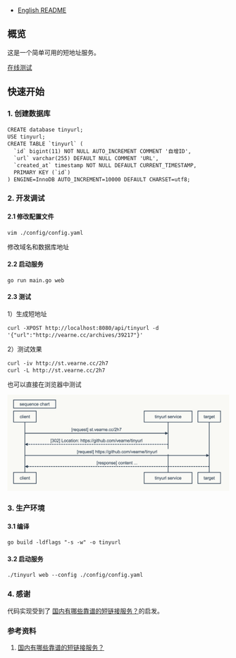 * [English README](https://github.com/vearne/tinyurl/blob/master/README.md)
## 概览
这是一个简单可用的短地址服务。 

[在线测试](http://tool.vearne.cc/#/tinyurl)

## 快速开始
### 1. 创建数据库
```
CREATE database tinyurl;
USE tinyurl;
CREATE TABLE `tinyurl` (
  `id` bigint(11) NOT NULL AUTO_INCREMENT COMMENT '自增ID',
  `url` varchar(255) DEFAULT NULL COMMENT 'URL',
  `created_at` timestamp NOT NULL DEFAULT CURRENT_TIMESTAMP,
  PRIMARY KEY (`id`)
) ENGINE=InnoDB AUTO_INCREMENT=10000 DEFAULT CHARSET=utf8;
```
### 2. 开发调试

#### 2.1 修改配置文件
```
vim ./config/config.yaml
```
修改域名和数据库地址

#### 2.2 启动服务
```
go run main.go web
```

#### 2.3 测试
1）生成短地址
```
curl -XPOST http://localhost:8080/api/tinyurl -d '{"url":"http://vearne.cc/archives/39217"}'
```
2）测试效果
```
curl -iv http://st.vearne.cc/2h7
curl -L http://st.vearne.cc/2h7
```
也可以直接在浏览器中测试

![seq chart](https://raw.githubusercontent.com/vearne/tinyurl/master/seq.png)

### 3. 生产环境
#### 3.1 编译
```
go build -ldflags "-s -w" -o tinyurl
```
#### 3.2 启动服务
```
./tinyurl web --config ./config/config.yaml
```

### 4. 感谢
代码实现受到了 [国内有哪些靠谱的短链接服务？](https://www.zhihu.com/question/20188969)的启发。

### 参考资料
1. [国内有哪些靠谱的短链接服务？](https://www.zhihu.com/question/20188969)

